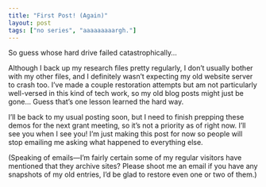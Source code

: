 ```yaml
---
title: "First Post! (Again)"
layout: post
tags: ["no series", "aaaaaaaaargh."]
---
```


So guess whose hard drive failed catastrophically…

Although I back up my research files pretty regularly, I don’t usually bother with my other files, and I definitely wasn’t expecting my old website server to crash too. I’ve made a couple restoration attempts but am not particularly well-versed in this kind of tech work, so my old blog posts might just be gone… Guess that’s one lesson learned the hard way.

I’ll be back to my usual posting soon, but I need to finish prepping these demos for the next grant meeting, so it’s not a priority as of right now. I’ll see you when I see you! I’m just making this post for now so people will stop emailing me asking what happened to everything else.

(Speaking of emails—I’m fairly certain some of my regular visitors have mentioned that they archive sites? Please shoot me an email if you have any snapshots of my old entries, I’d be glad to restore even one or two of them.)
